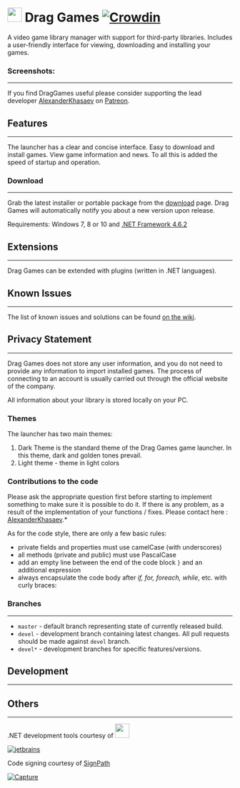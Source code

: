 # <img src="https://playnite.link/applogo.png" width="32">  Drag Games [![Crowdin](https://badges.crowdin.net/playnite/localized.svg)](https://crowdin.com/project/playnite)
A video game library manager with support for third-party libraries. Includes a user-friendly interface for viewing, downloading and installing your games.


### Screenshots:
---------
If you find DragGames useful please consider supporting the lead developer [AlexanderKhasaev](link) on [Patreon](link).

## Features
---------
The launcher has a clear and concise interface. Easy to download and install games. View game information and news. To all this is added the speed of startup and operation.

### Download
---------

Grab the latest installer or portable package from the [download](link) page. Drag Games will automatically notify you about a new version upon release.

Requirements: Windows 7, 8 or 10 and [.NET Framework 4.6.2](https://www.microsoft.com/en-us/download/details.aspx?id=53344)

## Extensions
---------
Drag Games can be extended with plugins (written in .NET languages).

## Known Issues
---------
The list of known issues and solutions can be found [on the wiki](link).

## Privacy Statement
---------
Drag Games does not store any user information, and you do not need to provide any information to import installed games. The process of connecting to an account is usually carried out through the official website of the company.

All information about your library is stored locally on your PC.


### Themes
The launcher has two main themes: 
1. Dark Theme is the standard theme of the Drag Games game launcher. In this theme, dark and golden tones prevail.
2. Light theme - theme in light colors

### Contributions to the code
Please ask the appropriate question first before starting to implement something to make sure it is possible to do it. If there is any problem, as a result of the implementation of your functions / fixes. Please contact here : [AlexanderKhasaev](link).*

As for the code style, there are only a few basic rules:

- private fields and properties must use camelCase (with underscores)
- all methods (private and public) must use PascalCase
- add an empty line between the end of the code block `}` and an additional expression
- always encapsulate the code body after *if, for, foreach, while*, etc. with curly braces:

### Branches
---------
* `master` - default branch representing state of currently released build.
* `devel` - development branch containing latest changes. All pull requests should be made against `devel` branch.
* `devel*` - development branches for specific features/versions.

## Development
---------


## Others
---------

.NET development tools courtesy of <img src="https://playnite.link/applogo.png" width="32">

[![jetbrains]([https://user-images.githubusercontent.com/3874087/128503701-884cdae4-3283-4d67-8ad1-6103e777a660.png)](https://www.jetbrains.com/?from=Playnite](https://www.google.com/url?sa=i&url=https%3A%2F%2Fdevblogs.microsoft.com%2Fvisualstudio%2Fa-preview-of-ux-and-ui-changes-in-visual-studio-2019%2F&psig=AOvVaw3PUdQDW71eoPcJF0nZ_Tsr&ust=1666876058283000&source=images&cd=vfe&ved=0CA0QjRxqFwoTCLjMpK77_foCFQAAAAAdAAAAABAq))

Code signing courtesy of [SignPath](https://about.signpath.io)

[![Capture](https://user-images.githubusercontent.com/3874087/128503363-9c39f8cd-9900-4a8b-83f2-81359d4fc731.PNG)](https://about.signpath.io)
